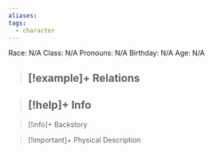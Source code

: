 ```yaml
---
aliases: 
tags:
  - character
---
```

Race: N/A
Class: N/A
Pronouns: N/A
Birthday: N/A
Age: N/A

>[!example]+ Relations
> - 

>[!help]+ Info
> - 
>

>[!info]+ Backstory
>

>[!important]+ Physical Description